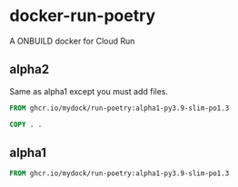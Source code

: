 # docker-run-poetry

A ONBUILD docker for Cloud Run


## alpha2

Same as alpha1 except you must add files.
```dockerfile
FROM ghcr.io/mydock/run-poetry:alpha1-py3.9-slim-po1.3

COPY . .
```
## alpha1

```dockerfile
FROM ghcr.io/mydock/run-poetry:alpha1-py3.9-slim-po1.3
```